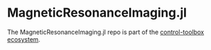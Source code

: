 # MagneticResonanceImaging.jl

<!-- 
For instructions on how to customize this README.template.md and use the centralized workflow,
please see the user guide: https://github.com/orgs/control-toolbox/discussions/67
-->

The MagneticResonanceImaging.jl repo is part of the [control-toolbox ecosystem](https://github.com/control-toolbox).

<!-- INCLUDE_BADGES: Documentation, CI, Release, License -->

<!-- INCLUDE_ABOUT -->

<!-- INCLUDE_CONTRIBUTING -->
